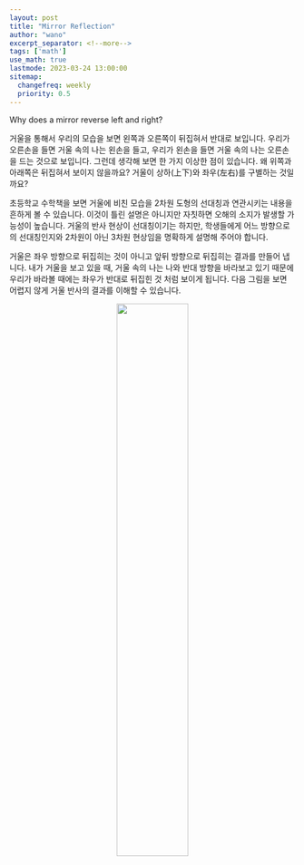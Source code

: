 ```yaml
---
layout: post
title: "Mirror Reflection"
author: "wano"
excerpt_separator: <!--more-->
tags: ['math']
use_math: true
lastmode: 2023-03-24 13:00:00
sitemap:
  changefreq: weekly
  priority: 0.5
---
```


Why does a mirror reverse left and right?<!--more-->

거울을 통해서 우리의 모습을 보면 왼쪽과 오른쪽이 뒤집혀서 반대로 보입니다. 우리가 오른손을 들면 거울 속의 나는 왼손을 들고, 우리가 왼손을 들면 거울 속의 나는 오른손을 드는 것으로 보입니다. 그런데 생각해 보면 한 가지 이상한 점이 있습니다. 왜 위쪽과 아래쪽은 뒤집혀서 보이지 않을까요? 거울이 상하(上下)와 좌우(左右)를 구별하는 것일까요?

초등학교 수학책을 보면 거울에 비친 모습을 2차원 도형의 선대칭과 연관시키는 내용을 흔하게 볼 수 있습니다. 이것이 틀린 설명은 아니지만 자칫하면 오해의 소지가 발생할 가능성이 높습니다. 거울의 반사 현상이 선대칭이기는 하지만, 학생들에게 어느 방향으로의 선대칭인지와 2차원이 아닌 3차원 현상임을 명확하게 설명해 주어야 합니다.

거울은 좌우 방향으로 뒤집히는 것이 아니고 앞뒤 방향으로 뒤집히는 결과를 만들어 냅니다. 내가 거울을 보고 있을 때, 거울 속의 나는 나와 반대 방향을 바라보고 있기 때문에 우리가 바라볼 때에는 좌우가 반대로 뒤집힌 것 처럼 보이게 됩니다. 다음 그림을 보면 어렵지 않게 거울 반사의 결과를 이해할 수 있습니다.

<center><img src="https://cgvfxmath.github.io/assets/img/mirror_reflection.png" width="50%"></center>

